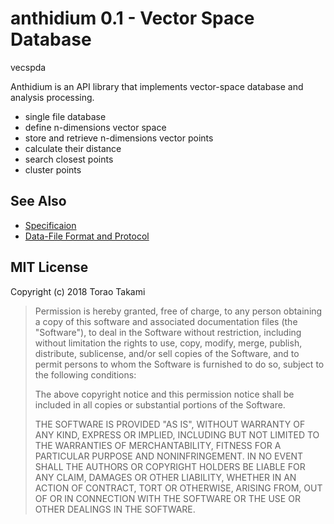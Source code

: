 # anthidium 0.1 - Vector Space Database

vecspda

Anthidium is an API library that implements vector-space database and analysis processing.

* single file database
* define n-dimensions vector space
* store and retrieve n-dimensions vector points
* calculate their distance
* search closest points
* cluster points

## See Also

* [Specificaion](doc/specification.md)
* [Data-File Format and Protocol](doc/format.md)

## MIT License

Copyright (c) 2018 Torao Takami

> Permission is hereby granted, free of charge, to any person obtaining a copy of this software and associated documentation files (the "Software"), to deal in the Software without restriction, including without limitation the rights to use, copy, modify, merge, publish, distribute, sublicense, and/or sell copies of the Software, and to permit persons to whom the Software is furnished to do so, subject to the following conditions:
>
> The above copyright notice and this permission notice shall be included in all copies or substantial portions of the Software.
>
> THE SOFTWARE IS PROVIDED "AS IS", WITHOUT WARRANTY OF ANY KIND, EXPRESS OR IMPLIED, INCLUDING BUT NOT LIMITED TO THE WARRANTIES OF MERCHANTABILITY, FITNESS FOR A PARTICULAR PURPOSE AND NONINFRINGEMENT. IN NO EVENT SHALL THE AUTHORS OR COPYRIGHT HOLDERS BE LIABLE FOR ANY CLAIM, DAMAGES OR OTHER LIABILITY, WHETHER IN AN ACTION OF CONTRACT, TORT OR OTHERWISE, ARISING FROM, OUT OF OR IN CONNECTION WITH THE SOFTWARE OR THE USE OR OTHER DEALINGS IN THE SOFTWARE.
